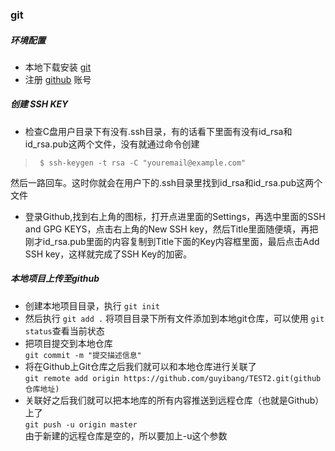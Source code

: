 
### git
##### 环境配置
- 本地下载安装 [git](https://git-scm.com/downloads)  
- 注册 [github](https://github.com/join?source=header-home) 账号  

##### 创建 SSH KEY
-  检查C盘用户目录下有没有.ssh目录，有的话看下里面有没有id_rsa和id_rsa.pub这两个文件，没有就通过命令创建  
>` $ ssh-keygen -t rsa -C "youremail@example.com"`   

  然后一路回车。这时你就会在用户下的.ssh目录里找到id_rsa和id_rsa.pub这两个文件   
-  登录Github,找到右上角的图标，打开点进里面的Settings，再选中里面的SSH and GPG KEYS，点击右上角的New SSH key，然后Title里面随便填，再把刚才id_rsa.pub里面的内容复制到Title下面的Key内容框里面，最后点击Add SSH key，这样就完成了SSH Key的加密。

##### 本地项目上传至github
- 创建本地项目目录，执行 `git init`
- 然后执行 `git add .` 将项目目录下所有文件添加到本地git仓库，可以使用 `git status`查看当前状态
- 把项目提交到本地仓库  
   `git commit -m "提交描述信息"`
- 将在Github上Git仓库之后我们就可以和本地仓库进行关联了  
   `git remote add origin https://github.com/guyibang/TEST2.git(github仓库地址)`
- 关联好之后我们就可以把本地库的所有内容推送到远程仓库（也就是Github）上了  
   `git push -u origin master`  
  由于新建的远程仓库是空的，所以要加上-u这个参数
